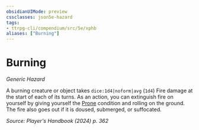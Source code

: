 ```yaml
---
obsidianUIMode: preview
cssclasses: json5e-hazard
tags:
- ttrpg-cli/compendium/src/5e/xphb
aliases: ["Burning"]
---
```

# Burning
*Generic Hazard*  

A burning creature or object takes `dice:1d4|noform|avg` (`1d4`) Fire damage at the start of each of its turns. As an action, you can extinguish fire on yourself by giving yourself the [Prone](3-Compendium/rules/conditions.md#Prone) condition and rolling on the ground. The fire also goes out if it is doused, submerged, or suffocated.

*Source: Player's Handbook (2024) p. 362*